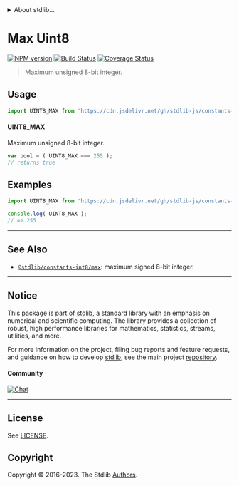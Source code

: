 <!--

@license Apache-2.0

Copyright (c) 2018 The Stdlib Authors.

Licensed under the Apache License, Version 2.0 (the "License");
you may not use this file except in compliance with the License.
You may obtain a copy of the License at

   http://www.apache.org/licenses/LICENSE-2.0

Unless required by applicable law or agreed to in writing, software
distributed under the License is distributed on an "AS IS" BASIS,
WITHOUT WARRANTIES OR CONDITIONS OF ANY KIND, either express or implied.
See the License for the specific language governing permissions and
limitations under the License.

-->


<details>
  <summary>
    About stdlib...
  </summary>
  <p>We believe in a future in which the web is a preferred environment for numerical computation. To help realize this future, we've built stdlib. stdlib is a standard library, with an emphasis on numerical and scientific computation, written in JavaScript (and C) for execution in browsers and in Node.js.</p>
  <p>The library is fully decomposable, being architected in such a way that you can swap out and mix and match APIs and functionality to cater to your exact preferences and use cases.</p>
  <p>When you use stdlib, you can be absolutely certain that you are using the most thorough, rigorous, well-written, studied, documented, tested, measured, and high-quality code out there.</p>
  <p>To join us in bringing numerical computing to the web, get started by checking us out on <a href="https://github.com/stdlib-js/stdlib">GitHub</a>, and please consider <a href="https://opencollective.com/stdlib">financially supporting stdlib</a>. We greatly appreciate your continued support!</p>
</details>

# Max Uint8

[![NPM version][npm-image]][npm-url] [![Build Status][test-image]][test-url] [![Coverage Status][coverage-image]][coverage-url] <!-- [![dependencies][dependencies-image]][dependencies-url] -->

> Maximum unsigned 8-bit integer.



<section class="usage">

## Usage

```javascript
import UINT8_MAX from 'https://cdn.jsdelivr.net/gh/stdlib-js/constants-uint8-max@deno/mod.js';
```

#### UINT8_MAX

Maximum unsigned 8-bit integer.

```javascript
var bool = ( UINT8_MAX === 255 );
// returns true
```

</section>

<!-- /.usage -->

<section class="examples">

## Examples

<!-- TODO: better example -->

<!-- eslint no-undef: "error" -->

```javascript
import UINT8_MAX from 'https://cdn.jsdelivr.net/gh/stdlib-js/constants-uint8-max@deno/mod.js';

console.log( UINT8_MAX );
// => 255
```

</section>

<!-- /.examples -->

<!-- Section for related `stdlib` packages. Do not manually edit this section, as it is automatically populated. -->

<section class="related">

* * *

## See Also

-   <span class="package-name">[`@stdlib/constants-int8/max`][@stdlib/constants/int8/max]</span><span class="delimiter">: </span><span class="description">maximum signed 8-bit integer.</span>

</section>

<!-- /.related -->

<!-- Section for all links. Make sure to keep an empty line after the `section` element and another before the `/section` close. -->


<section class="main-repo" >

* * *

## Notice

This package is part of [stdlib][stdlib], a standard library with an emphasis on numerical and scientific computing. The library provides a collection of robust, high performance libraries for mathematics, statistics, streams, utilities, and more.

For more information on the project, filing bug reports and feature requests, and guidance on how to develop [stdlib][stdlib], see the main project [repository][stdlib].

#### Community

[![Chat][chat-image]][chat-url]

---

## License

See [LICENSE][stdlib-license].


## Copyright

Copyright &copy; 2016-2023. The Stdlib [Authors][stdlib-authors].

</section>

<!-- /.stdlib -->

<!-- Section for all links. Make sure to keep an empty line after the `section` element and another before the `/section` close. -->

<section class="links">

[npm-image]: http://img.shields.io/npm/v/@stdlib/constants-uint8-max.svg
[npm-url]: https://npmjs.org/package/@stdlib/constants-uint8-max

[test-image]: https://github.com/stdlib-js/constants-uint8-max/actions/workflows/test.yml/badge.svg?branch=main
[test-url]: https://github.com/stdlib-js/constants-uint8-max/actions/workflows/test.yml?query=branch:main

[coverage-image]: https://img.shields.io/codecov/c/github/stdlib-js/constants-uint8-max/main.svg
[coverage-url]: https://codecov.io/github/stdlib-js/constants-uint8-max?branch=main

<!--

[dependencies-image]: https://img.shields.io/david/stdlib-js/constants-uint8-max.svg
[dependencies-url]: https://david-dm.org/stdlib-js/constants-uint8-max/main

-->

[chat-image]: https://img.shields.io/gitter/room/stdlib-js/stdlib.svg
[chat-url]: https://app.gitter.im/#/room/#stdlib-js_stdlib:gitter.im

[stdlib]: https://github.com/stdlib-js/stdlib

[stdlib-authors]: https://github.com/stdlib-js/stdlib/graphs/contributors

[umd]: https://github.com/umdjs/umd
[es-module]: https://developer.mozilla.org/en-US/docs/Web/JavaScript/Guide/Modules

[deno-url]: https://github.com/stdlib-js/constants-uint8-max/tree/deno
[umd-url]: https://github.com/stdlib-js/constants-uint8-max/tree/umd
[esm-url]: https://github.com/stdlib-js/constants-uint8-max/tree/esm
[branches-url]: https://github.com/stdlib-js/constants-uint8-max/blob/main/branches.md

[stdlib-license]: https://raw.githubusercontent.com/stdlib-js/constants-uint8-max/main/LICENSE

<!-- <related-links> -->

[@stdlib/constants/int8/max]: https://github.com/stdlib-js/constants-int8-max/tree/deno

<!-- </related-links> -->

</section>

<!-- /.links -->
